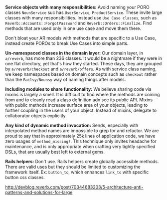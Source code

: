 __Service objects with many responsibilities:__ Avoid naming your PORO classes `NounService` suc has `UserService`, `ProductService`. These invite large classes with many responsibilities. Instead use `Use Case classes`, such as `Reverb::Accounts::ForgotPassword` and `Reverb::Orders::Finalize`. Find methods that are used only in one use case and move them there.

Don't bloat your AR models with methods that are specific to a Use Case, instead create POROs to break Use Cases into simple parts.

__Un-namespaced classes in the domain layer:__ Our domain layer, in `a/reverb`, has more than 236 classes. It would be a nightmare if they were in one flat directory, yet that's how they started. These days, they are grouped by `a/reverb/checkout` and `a/reverb/offers`. As with service class naming, we keep namespaces based on domain concepts such as `checkout` rather than the `Railsy/Nounsy` way of naming things after models.

__Including modules to share functionality:__ We believe sharing code via mixins is largely a smell. It is difficult to find where the methods are coming from and to cleanly read a class definition adn see its public API. Mixins with public methods increase surface area of your objects, leading to further coupling in the users of your object. Instead of mixins, delegate to collaborator objects explicitly.

__Any kind of dynamic method invocation:__ Sends, especially with interpolated method names are impossible to grep for and refactor. We are proud to say that in approximately 25k lines of application code, we have zero usages of `method_missing?`. This technique only invites headache for maintenance, and is only appropriate when crafting very tightly specified DSLs, that are usually best left to external gems.

__Rails helpers:__ Don't use. Rails helpers create globally accessible methods. There are valid uses but they should be limited to customizing the framework itself. Ex: `button_to`, which enhances `link_to` with specific button css classes.


http://devblog.reverb.com/post/70344683203/5-architecture-anti-patterns-and-solutions-for-large
